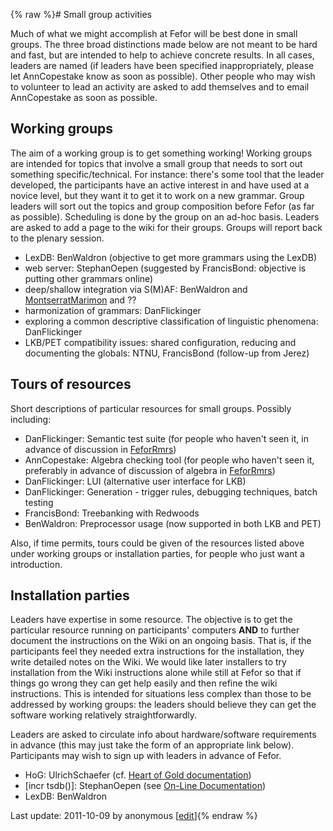{% raw %}# Small group activities

Much of what we might accomplish at Fefor will be best done in small
groups. The three broad distinctions made below are not meant to be hard
and fast, but are intended to help to achieve concrete results. In all
cases, leaders are named (if leaders have been specified
inappropriately, please let AnnCopestake know as soon as
possible). Other people who may wish to volunteer to lead an activity
are asked to add themselves and to email AnnCopestake as
soon as possible.

## Working groups

The aim of a working group is to get something working! Working groups
are intended for topics that involve a small group that needs to sort
out something specific/technical. For instance: there's some tool that
the leader developed, the participants have an active interest in and
have used at a novice level, but they want it to get it to work on a new
grammar. Group leaders will sort out the topics and group composition
before Fefor (as far as possible). Scheduling is done by the group on an
ad-hoc basis. Leaders are asked to add a page to the wiki for their
groups. Groups will report back to the plenary session.

- LexDB: BenWaldron (objective to get more grammars
using the LexDB)
- web server: StephanOepen (suggested by
FrancisBond: objective is putting other grammars
online)
- deep/shallow integration via S(M)AF: BenWaldron and
[MontserratMarimon](/MontserratMarimon) and ??
- harmonization of grammars: DanFlickinger
- exploring a common descriptive classification of linguistic
phenomena: DanFlickinger
- LKB/PET compatibility issues: shared configuration, reducing and
documenting the globals: NTNU, FrancisBond (follow-up
from Jerez)

## Tours of resources

Short descriptions of particular resources for small groups. Possibly
including:

- DanFlickinger: Semantic test suite (for people who
haven't seen it, in advance of discussion in [FeforRmrs](https://blog.inductorsoftware.com/docsproto/summits/FeforRmrs))
- AnnCopestake: Algebra checking tool (for people who
haven't seen it, preferably in advance of discussion of algebra in
[FeforRmrs](https://blog.inductorsoftware.com/docsproto/summits/FeforRmrs))
- DanFlickinger: LUI (alternative user interface for
LKB)
- DanFlickinger: Generation - trigger rules,
debugging techniques, batch testing
- FrancisBond: Treebanking with Redwoods
- BenWaldron: Preprocessor usage (now supported in both
LKB and PET)

Also, if time permits, tours could be given of the resources listed
above under working groups or installation parties, for people who just
want a introduction.

## Installation parties

Leaders have expertise in some resource. The objective is to get the
particular resource running on participants' computers **AND** to
further document the instructions on the Wiki on an ongoing basis. That
is, if the participants feel they needed extra instructions for the
installation, they write detailed notes on the Wiki. We would like later
installers to try installation from the Wiki instructions alone while
still at Fefor so that if things go wrong they can get help easily and
then refine the wiki instructions. This is intended for situations less
complex than those to be addressed by working groups: the leaders should
believe they can get the software working relatively straightforwardly.

Leaders are asked to circulate info about hardware/software requirements
in advance (this may just take the form of an appropriate link below).
Participants may wish to sign up with leaders in advance of Fefor.

- HoG: UlrichSchaefer (cf. [Heart of Gold
documentation](http://heartofgold.dfki.de/doc/heartofgolddoc.pdf))
- \[incr tsdb()\]: StephanOepen (see [On-Line
Documentation](https://blog.inductorsoftware.com/docsproto/tools/ItsdbTop))
- LexDB: BenWaldron

Last update: 2011-10-09 by anonymous [[edit](https://github.com/delph-in/docs/wiki/FeforSmallGroups/_edit)]{% endraw %}